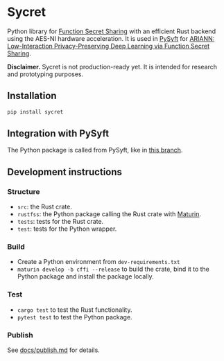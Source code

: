 # Sycret

Python library for [Function Secret Sharing](https://eprint.iacr.org/2018/707) with an efficient Rust backend using the AES-NI hardware acceleration. It is used in [PySyft](https://github.com/OpenMined/PySyft) for [ARIANN: Low-Interaction Privacy-Preserving Deep Learning via Function Secret Sharing](https://arxiv.org/abs/2006.04593).

**Disclaimer.** Sycret is not production-ready yet. It is intended for research and prototyping purposes. 


## Installation

```bash
pip install sycret
```

## Integration with PySyft

The Python package is called from PySyft, like in [this branch](https://github.com/OpenMined/PySyft/blob/49b1d03de1ba82c4043dc63772ed0ebba7aad6c7/syft/frameworks/torch/mpc/fss.py#L317).


## Development instructions

### Structure

- `src`: the Rust crate.
- `rustfss`: the Python package calling the Rust crate with [Maturin](https://github.com/PyO3/maturin). 
- `tests`: tests for the Rust crate.
- `test`: tests for the Python wrapper.

### Build

- Create a Python environment from `dev-requirements.txt`
- `maturin develop -b cffi --release` to build the crate, bind it to the Python package and install the package locally.

### Test
- `cargo test` to test the Rust functionality.
- `pytest test` to test the Python package.

### Publish 

See [docs/publish.md](https://github.com/OpenMined/sycret/blob/master/docs/publish.md) for details.
